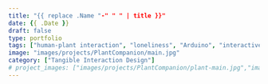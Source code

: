 ```yaml
---
title: "{{ replace .Name "-" " " | title }}"
date: {{ .Date }}
draft: false
type: portfolio
tags: ["human-plant interaction", "loneliness", "Arduino", "interactive design"]
image: "images/projects/PlantCompanion/main.jpg"
category: ["Tangible Interaction Design"]
# project_images: ["images/projects/PlantCompanion/plant-main.jpg","images/projects/PlantCompanion/plant-bottom.jpg"]
---
```


